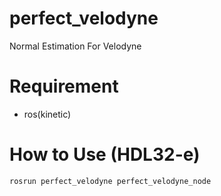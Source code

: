 # perfect_velodyne

Normal Estimation For Velodyne

# Requirement

- ros(kinetic)

# How to Use (HDL32-e)

```
rosrun perfect_velodyne perfect_velodyne_node

```
